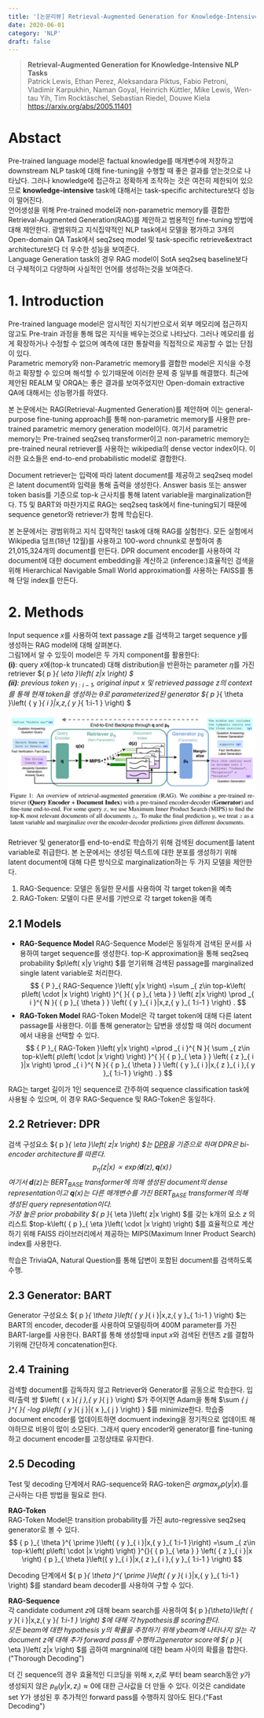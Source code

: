 ```yaml
---
title: '[논문리뷰] Retrieval-Augmented Generation for Knowledge-Intensive NLP Tasks'
date: 2020-06-01
category: 'NLP'
draft: false
---
```


> **Retrieval-Augmented Generation for Knowledge-Intensive NLP Tasks**  
Patrick Lewis, Ethan Perez, Aleksandara Piktus, Fabio Petroni, Vladimir Karpukhin, Naman Goyal, Heinrich Küttler, Mike Lewis, Wen-tau Yih, Tim Rocktäschel, Sebastian Riedel, Douwe Kiela  
https://arxiv.org/abs/2005.11401

# Abstact
Pre-trained language model은 factual knowledge를 매개변수에 저장하고 downstream NLP task에 대해 fine-tuning을 수행할 때 좋은 결과를 얻는것으로 나타났다. 그러나 knowledge에 접근하고 정확하게 조작하는 것은 여전히 제한되어 있으므로 **knowledge-intensive** task에 대해서는 task-specific architecture보다 성능이 떨어진다.  
언어생성을 위해 Pre-trained model과 non-parametric memory를 결합한 Retrieval-Augmented Generation(RAG)를 제안하고 범용적인 fine-tuning 방법에 대해 제안한다. 광범위하고 지식집약적인 NLP task에서 모델을 평가하고 3개의 Open-domain QA Task에서 seq2seq model 및 task-specific retrieve&extract architecture보다 더 우수한 성능을 보여준다.  
Language Generation task의 경우 RAG model이 SotA seq2seq baseline보다 더 구체적이고 다양하며 사실적인 언어를 생성하는것을 보여준다.

# 1. Introduction
Pre-trained language model은 암시적인 지식기반으로서 외부 메모리에 접근하지 않고도 Pre-train 과정을 통해 많은 지식을 배우는것으로 나타났다.
그러나 메모리를 쉽게 확장하거나 수정할 수 없으며 예측에 대한 통찰력을 직접적으로 제공할 수 없는 단점이 있다.  
Parametric memory와 non-Parametric memory를 결합한 model은 지식을 수정하고 확장할 수 있으며 해석할 수 있기때문에 이러한 문제 중 일부를 해결했다.
최근에 제안된 REALM 및 ORQA는 좋은 결과를 보여주었지만 Open-domain extractive QA에 대해서는 성능평가를 하였다.

본 논문에서는 RAG(Retrieval-Augmented Generation)를 제안하며 이는 general-purpose fine-tuning approach를 통해 non-parametric memory를 사용한 pre-trained parametric memory generation model이다.
여기서 parametric memory는 Pre-trained seq2seq transformer이고 non-parametric memory는 pre-trained neural retriever를 사용하는 wikipedia의 dense vector index이다.
이러한 요소들은 end-to-end probabilistic model로 결합한다.

Document retriever는 입력에 따라 latent document를 제공하고 seq2seq model은 latent document와 입력을 통해 출력을 생성한다.
Answer basis 또는 answer token basis를 기준으로 top-k 근사치를 통해 latent variable을 marginalization한다.
T5 및 BART와 마찬가지로 RAG는 seq2seq task에서 fine-tuning되기 때문에 sequence genetor와 retriever가 함께 학습된다.

본 논문에서는 광범위하고 지식 집약적인 task에 대해 RAG를 실험한다.
모든 실험에서 Wikipedia 덤프(18년 12월)를 사용하고 100-word chnunk로 분할하여 총 21,015,324개의 document를 만든다.
DPR document encoder를 사용하여 각 document에 대한 document embedding을 계산하고 (inference:)효율적인 검색을 위해 Hierarchical Navigable Small World approximation를 사용하는 FAISS를 통해 단일 index를 만든다.

# 2. Methods
Input sequence $x$를 사용하여 text passage $z$를 검색하고 target sequence $y$를 생성하는 RAG model에 대해 살펴본다.  
그림1에서 알 수 있듯이 model은 두 가지 component를 활용한다:  
**(i)**: query $x$에(top-k truncated) 대해 distribution을 반환하는
parameter $\eta$를 가진 retriever ${ p }_{ \eta }\left( z|x \right) $  
**(ii)**: previous token ${ y }_{ 1:i-1 }$, original input $x$ 및 retrieved passage $z$의 context를 통해 현재 token을 생성하는 $\theta$로 parameterized된 generator ${ p }_{ \theta }\left( { y }_{ i }|x,z,{ y }_{ 1:i-1 } \right) $


![fig1](./img/rag/fig1.png)

Retriever 및 generator를 end-to-end로 학습하기 위해 검색된 document를 latent variable로 취급한다.
본 논문에서는 생성된 텍스트에 대한 분포를 생성하기 위해 latent document에 대해 다른 방식으로 marginalization하는 두 가지 모델을 제안한다.
1. RAG-Sequence: 모델은 동일한 문서를 사용하여 각 target token을 예측
2. RAG-Token: 모델이 다른 문서를 기반으로 각 target token을 예측


## 2.1 Models
* **RAG-Sequence Model**
RAG-Sequence Model은 동일하게 검색된 문서를 사용하여 target sequence를 생성한다.
top-K approximation을 통해 seq2seq probability $p\left( x|y \right) $를 얻기위해 검색된 passage를 marginalized single latent variable로 처리한다.  
$$
{ P }_{ RAG-Sequence }\left( y|x \right) =\sum _{ z\in top-k\left( p\left( \cdot |x \right)  \right)  }^{  }{ { p }_{ \eta  } } \left( z|x \right) \prod _{ i }^{ N }{ { p }_{ \theta  } } \left( { y }_{ i }|x,z,{ y }_{ 1:i-1 } \right) .
$$
* **RAG-Token Model**
RAG-Token Model은 각 target token에 대해 다른 latent passage를 사용한다.
이를 통해 generator는 답변을 생성할 때 여러 document에서 내용을 선택할 수 있다.
$$
{ P }_{ RAG-Token }\left( y|x \right) =\prod _{ i }^{ N }{ \sum _{ z\in top-k\left( p\left( \cdot |x \right)  \right)  }^{  }{ { p }_{ \eta  } } \left( { z }_{ i }|x \right) \prod _{ i }^{ N }{ { p }_{ \theta  } } \left( { y }_{ i }|x,{ z }_{ i },{ y }_{ 1:i-1 } \right) . }
$$

RAG는 target 길이가 1인 sequence로 간주하여 sequence classification task에 사용될 수 있으며, 이 경우 RAG-Sequence 및 RAG-Token은 동일하다.


## 2.2 Retriever: DPR
검색 구성요소 ${ p }_{ \eta  }\left( z|x \right) $는 [DPR](https://arxiv.org/abs/2004.04906)을 기준으로 하며 DPR은 bi-encoder architecture를 따른다.
$$
{ p }_{ \eta  }\left( z|x \right) \propto exp\left< \mathbf{d}\left( z \right) ,\mathbf{q}\left( x \right)  \right>
$$
여기서 $\mathbf{d}\left( z \right)$는 ${BERT}_{BASE}$ transformer에 의해 생성된 document의 dense representation이고 $\mathbf{q}\left( x \right)$는 다른 매개변수를 가진 ${BERT}_{BASE}$ transformer에 의해 생성된 query representation이다.  
가장 높은 prior probability ${ p }_{ \eta  }\left( z|x \right) $를 갖는 k개의 요소 $z$ 의 리스트 $top-k\left( { p }_{ \eta  }\left( \cdot |x \right)  \right) $를 효율적으로 계산하기 위해 FAISS 라이브러리에서 제공하는 MIPS(Maximum Inner Product Search) index를 사용한다.

학습은 TriviaQA, Natural Question를 통해 답변이 포함된 document를 검색하도록 수행.


## 2.3 Generator: BART
Generator 구성요소 ${ p }_{ \theta  }\left( { y }_{ i }|x,z,{ y }_{ 1:i-1 } \right) $는 BART의 encoder, decoder를 사용하여 모델링하며 400M parameter를 가진 BART-large를 사용한다.
BART를 통해 생성할때 input $x$와 검색된 컨텐츠 $z$를 결합하기위해 간단하게 concatenation한다.


## 2.4 Training
검색할 document를 감독하지 않고 Retriever와 Generator를 공동으로 학습한다.
입력/출력 쌍 $\left( { x }_{ j },{ y }_{ j } \right) $가 주어지면 Adam을 통해 $\sum _{ j }^{  }{ -log p\left( { y }_{ j }|{ x }_{ j } \right)  } $를 minimize한다.
학습중 document encoder를 업데이트하면 docmuent indexing을 정기적으로 업데이트 해야하므로 비용이 많이 소모된다. 그래서 query encoder와 generator를 fine-tuning하고 document encoder를 고정상태로 유지한다.

## 2.5 Decoding
Test 및 decoding 단계에서 RAG-sequence와 RAG-token은 ${ argmax }_{ y }p\left( y|x \right) .$를 근사하는 다른 방법을 필요로 한다.

**RAG-Token**  
RAG-Token Model은 transition probability를 가진 auto-regressive seq2seq
generator로 볼 수 있다.  
$$  
{ p }_{ \theta }^{ \prime }\left( { y }_{ i }|x,{ y }_{ 1:i-1 }\right) =\sum _{ z\in top-k\left( p\left( \cdot |x \right) \right) }^{}{ { p }_{ \eta } } \left( { z }_{ i }|x \right) { p }_{ \theta }\left({ y }_{ i }|x,{ z }_{ i },{ y }_{ 1:i-1 } \right)  
$$

Decoding 단계에서 ${ p }_{ \theta  }^{ \prime  }\left( { y }_{ i }|x,{ y }_{ 1:i-1 } \right) $를 standard beam decoder를 사용하여 구할 수 있다.

**RAG-Sequence**  
각 candidate codument $z$에 대해 beam search를 사용하여 ${ p }_{\theta}\left( { y }_{ i }|x,z,{ y }_{ 1:i-1 } \right) $에 대해 각 hypothesis를 scoring한다.  
모든 beam에 대한 hypothesis $y$의 확률을 추정하기 위해 $y$beam에 나타나지 않는 각 document $z$에 대해 추가 forward pass를 수행하고generator score에 ${ p }_{ \eta }\left( z|x \right) $를 곱하여 margninal에 대한 beam 사이의 확률을 합한다. ("Thorough Decoding")

더 긴 sequence의 경우 효율적인 디코딩을 위해 $x,{ z }_{ i }$로 부터 beam search동안 $y$가 생성되지 않은 ${ p }_{ \theta  }\left( y|x,{z}_{i}\right) \approx 0$에 대한 근사값을 더 만들 수 있다.
이것은 candidate set $Y$가 생성된 후 추가적인 forward pass를 수행하지 않아도 된다.("Fast Decoding")


